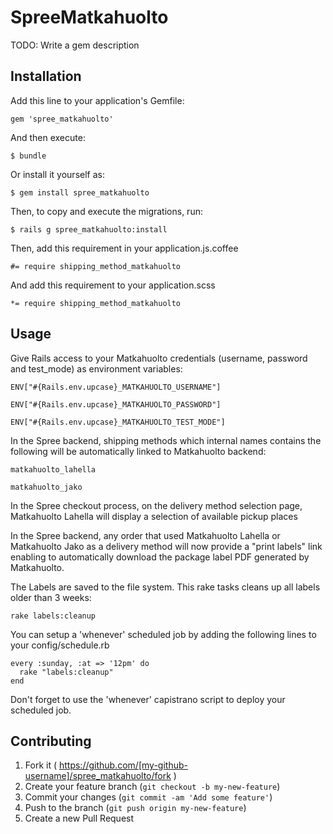 # SpreeMatkahuolto

TODO: Write a gem description

## Installation

Add this line to your application's Gemfile:

    gem 'spree_matkahuolto'

And then execute:

    $ bundle

Or install it yourself as:

    $ gem install spree_matkahuolto

Then, to copy and execute the migrations, run:
 
    $ rails g spree_matkahuolto:install

Then, add this requirement in your application.js.coffee 

    #= require shipping_method_matkahuolto

And add this requirement to your application.scss
  
    *= require shipping_method_matkahuolto

## Usage

Give Rails access to your Matkahuolto credentials (username, password and test_mode) as environment variables:
    
    ENV["#{Rails.env.upcase}_MATKAHUOLTO_USERNAME"]
    
    ENV["#{Rails.env.upcase}_MATKAHUOLTO_PASSWORD"]
    
    ENV["#{Rails.env.upcase}_MATKAHUOLTO_TEST_MODE"]

In the Spree backend, shipping methods which internal names contains the following will be automatically linked to Matkahuolto backend:

    matkahuolto_lahella

    matkahuolto_jako

In the Spree checkout process, on the delivery method selection page, Matkahuolto Lahella will display a selection of available pickup places

In the Spree backend, any order that used Matkahuolto Lahella or Matkahuolto Jako as a delivery method will now provide a "print labels" link enabling to automatically download the package label PDF generated by Matkahuolto.

The Labels are saved to the file system. This rake tasks cleans up all labels older than 3 weeks:

    rake labels:cleanup

You can setup a 'whenever' scheduled job by adding the following lines to your config/schedule.rb

    every :sunday, :at => '12pm' do
      rake "labels:cleanup"
    end

Don't forget to use the 'whenever' capistrano script to deploy your scheduled job.


## Contributing

1. Fork it ( https://github.com/[my-github-username]/spree_matkahuolto/fork )
2. Create your feature branch (`git checkout -b my-new-feature`)
3. Commit your changes (`git commit -am 'Add some feature'`)
4. Push to the branch (`git push origin my-new-feature`)
5. Create a new Pull Request
